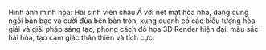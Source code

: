 Hình ảnh minh họa: Hai sinh viên châu Á với nét mặt hòa nhã, đang cùng ngồi bàn bạc và cười đùa bên bàn tròn, xung quanh có các biểu tượng hòa giải và giải pháp sáng tạo, phong cách đồ họa 3D Render hiện đại, màu sắc hài hòa, tạo cảm giác thân thiện và tích cực.